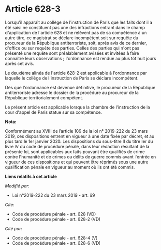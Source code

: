# Article 628-3

Lorsqu'il apparaît au collège de l'instruction de Paris que les faits dont il a été saisi ne constituent pas une des
infractions entrant dans le champ d'application de l'article 628 et ne relèvent pas de sa compétence à un autre titre, ce
magistrat se déclare incompétent soit sur requête du procureur de la République antiterroriste, soit, après avis de ce
dernier, d'office ou sur requête des parties. Celles des parties qui n'ont pas présenté une requête sont préalablement
avisées et invitées à faire connaître leurs observations ; l'ordonnance est rendue au plus tôt huit jours après cet avis.

Le deuxième alinéa de l'article 628-2 est applicable à l'ordonnance par laquelle le collège de l'instruction de Paris se
déclare incompétent.

Dès que l'ordonnance est devenue définitive, le procureur de la République antiterroriste adresse le dossier de la procédure
au procureur de la République territorialement compétent.

Le présent article est applicable lorsque la chambre de l'instruction de la cour d'appel de Paris statue sur sa compétence.

**Nota:**

Conformément au XVIII de l’article 109 de la loi n° 2019-222 du 23 mars 2019, ces dispositions entrent en vigueur à une date
fixée par décret, et au plus tard le 1er janvier 2020. Les dispositions du sous-titre II du titre Ier du livre IV du code de
procédure pénale, dans leur rédaction résultant de la présente loi, sont applicables aux faits pouvant être qualifiés de
crime contre l'humanité et de crimes ou délits de guerre commis avant l'entrée en vigueur de ces dispositions et qui peuvent
être réprimés sous une autre qualification pénale en vigueur au moment où ils ont été commis.

**Liens relatifs à cet article**

_Modifié par_:

  - Loi n°2019-222 du 23 mars 2019 - art. 69

_Cite_:

  - Code de procédure pénale - art. 628 (VD)
  - Code de procédure pénale - art. 628-2 (VD)

_Cité par_:

  - Code de procédure pénale - art. 628-4 (V)
  - Code de procédure pénale - art. 628-6 (VD)
